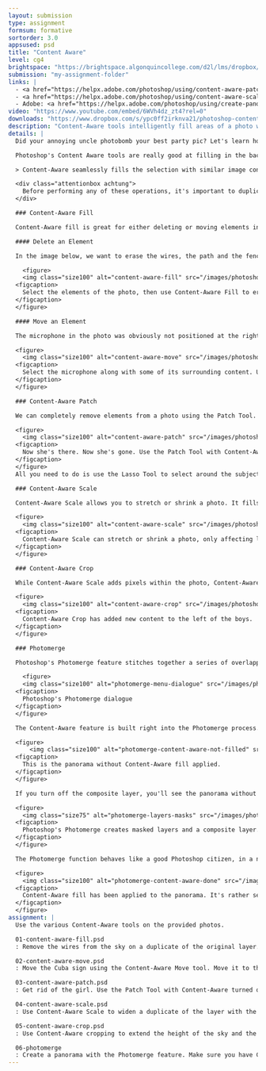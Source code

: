 ```yaml
---
layout: submission
type: assignment
formsum: formative
sortorder: 3.0
appsused: psd
title: "Content Aware"
level: cg4
brightspace: "https://brightspace.algonquincollege.com/d2l/lms/dropbox/user/folder_submit_files.d2l?db=384443&grpid=0&isprv=0&bp=0&ou=411216"
submission: "my-assignment-folder"
links: |
  - <a href="https://helpx.adobe.com/photoshop/using/content-aware-patch-move.html" target="_blank" title="x">Content-Aware Patch & Move</a>
  - <a href="https://helpx.adobe.com/photoshop/using/content-aware-scaling.html" target="_blank" title="Content-Aware Scale">Content-Aware Scale</a>
  - Adobe: <a href="https://helpx.adobe.com/photoshop/using/create-panoramic-images-photomerge.html" target="_blank" title="Photomerge">Photomerge</a>
video: "https://www.youtube.com/embed/6WVh4dz_zt4?rel=0"
downloads: "https://www.dropbox.com/s/ypc0ff2irknva21/photoshop-content-aware.zip?dl=1"
description: "Content-Aware tools intelligently fill areas of a photo with a seamlessly background. These tools appear throughout Photoshop. We'll discover the many ways it can be used."
details: |
  Did your annoying uncle photobomb your best party pic? Let's learn how to remove unwanted elements in a photo, so Uncle Hamish doesn't put a damper on your next shindig.

  Photoshop's Content Aware tools are really good at filling in the background of a photo when you either delete or move an element. This is what Adobe has to say about Photoshop's Content-Aware feature:

  > Content-Aware seamlessly fills the selection with similar image content nearby. For the best results, create a selection that extends slightly into the area you want to replicate. (A quick lasso or marquee selection is often sufficient.) <cite><a href="https://helpx.adobe.com/photoshop/using/filling-stroking-selections-layers-paths.html#content_aware_pattern_or_history_fills" target="_blank" title="Adobe: Content-Aware Fill">Adobe</a></cite>

  <div class="attentionbox achtung">
    Before performing any of these operations, it's important to duplicate the original layer, so we preserve our non-destructive workflow.
  </div>

  ### Content-Aware Fill

  Content-Aware fill is great for either deleting or moving elements in a photo.

  #### Delete an Element

  In the image below, we want to erase the wires, the path and the fence. Select them with the Lasso Tool. Hit Shift-F5 to fill. Remember to duplicate the affected layer before cloning.

    <figure>
    <img class="size100" alt="content-aware-fill" src="/images/photoshop-content-aware/content-aware-fill.jpg">
  <figcaption>
    Select the elements of the photo, then use Content-Aware Fill to erase them on a duplicate of the layer.
  </figcaption>
  </figure>

  #### Move an Element

  The microphone in the photo was obviously not positioned at the right location, above the woman. Let's use the Content-Aware Move tool to shift it over. Remember to duplicate the layer before making the edit.

  <figure>
    <img class="size100" alt="content-aware-move" src="/images/photoshop-content-aware/content-aware-move.jpg">
  <figcaption>
    Select the microphone along with some of its surrounding content. Use the Content-Aware Move Tool to scootch it over.
  </figcaption>
  </figure>

  ### Content-Aware Patch

  We can completely remove elements from a photo using the Patch Tool. It uses Content-Aware technology to fill intelligently.

  <figure>
    <img class="size100" alt="content-aware-patch" src="/images/photoshop-content-aware/content-aware-patch.jpg">
  <figcaption>
    Now she's there. Now she's gone. Use the Patch Tool with Content-Aware turned on to preserve the background.
  </figcaption>
  </figure>
  All you need to do is use the Lasso Tool to select around the subject.Switch to the Patch Tool. Set it to Conent-Aware in the Control Bar. Move the subject to a carefully chosen area.

  ### Content-Aware Scale

  Content-Aware Scale allows you to stretch or shrink a photo. It fills in new areas between existing pixels with its best guess of how it should look. This works best with photos that have *low-energy* areas. Use   <span class="command">Edit > Conent-Aware Scale</span> or hit <span class="command">⌘-Option-Shift-C</span> to envoke it.

  <figure>
    <img class="size100" alt="content-aware-scale" src="/images/photoshop-content-aware/content-aware-scale.jpg">
  <figcaption>
    Content-Aware Scale can stretch or shrink a photo, only affecting low energy areas.
  </figcaption>
  </figure>

  ### Content-Aware Crop

  While Content-Aware Scale adds pixels within the photo, Content-Aware Crop adds content on the outside of the photo. It expands the canvas, then fills in that new space intelligently.

  <figure>
    <img class="size100" alt="content-aware-crop" src="/images/photoshop-content-aware/content-aware-crop.jpg">
  <figcaption>
    Content-Aware Crop has added new content to the left of the boys.
  </figcaption>
  </figure>

  ### Photomerge

  Photoshop's Photomerge feature stitches together a series of overlapping photos to create a panoramic composition. You can access it from <span class="command">File > Automate > Photomerge...</span>

    <figure>
    <img class="size100" alt="photomerge-menu-dialogue" src="/images/photoshop-content-aware/photomerge-menu-dialogue.jpg">
  <figcaption>
    Photoshop's Photomerge dialogue
  </figcaption>
  </figure>

  The Content-Aware feature is built right into the Photomerge process. Check the box at the bottom of the dialogue to turn it on.

  <figure>
      <img class="size100" alt="photomerge-content-aware-not-filled" src="/images/photoshop-content-aware/photomerge-content-aware-not-filled.jpg">
  <figcaption>
    This is the panorama without Content-Aware fill applied.
  </figcaption>
  </figure>

  If you turn off the composite layer, you'll see the panorama without Content-Aware filled areas.

  <figure>
    <img class="size75" alt="photomerge-layers-masks" src="/images/photoshop-content-aware/photomerge-layers-masks.jpg">
  <figcaption>
    Photoshop's Photomerge creates masked layers and a composite layer.
  </figcaption>
  </figure>

  The Photomerge function behaves like a good Photoshop citizen, in a non-destructive manner. It saves separate layers with layer masks on each. If you need to, you can edit its work after the fact.

  <figure>
    <img class="size100" alt="photomerge-content-aware-done" src="/images/photoshop-content-aware/photomerge-content-aware-done.jpg">
  <figcaption>
    Content-Aware fill has been applied to the panorama. It's rather seamless.
  </figcaption>
  </figure>
assignment: |
  Use the various Content-Aware tools on the provided photos.

  01-content-aware-fill.psd
  : Remove the wires from the sky on a duplicate of the original layer. Make sure to name all layers for all of these images.

  02-content-aware-move.psd
  : Move the Cuba sign using the Content-Aware Move tool. Move it to the right side of the image.

  03-content-aware-patch.psd
  : Get rid of the girl. Use the Patch Tool with Content-Aware turned on. You can use cloning tools after the fact to edit out any flowers that look like they've been repeated. Just make sure your edits are non-destructive.

  04-content-aware-scale.psd
  : Use Content-Aware Scale to widen a duplicate of the layer with the dude on it. You can actually scale it quite a bit.

  05-content-aware-crop.psd
  : Use Content-Aware cropping to extend the height of the sky and the grass. Be reasonable with the extension size. After a while, Photoshop will create a discernable pattern.

  06-photomerge
  : Create a panorama with the Photomerge feature. Make sure you have Content-Aware turned on.
---
```

